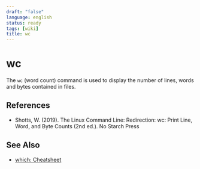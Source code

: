 ```yaml
---
draft: "false"
language: english
status: ready
tags: [wiki]
title: wc
---
```


# wc

The `wc` (word count) command is used to display the number of lines, words and bytes contained in files.

## References

- Shotts, W. (2019). <span class="reference-title">The Linux Command Line: Redirection: wc: Print Line, Word, and Byte Counts (2nd ed.)</span>. No Starch Press

## See Also

- [which: Cheatsheet](which-cheatsheet.md)
